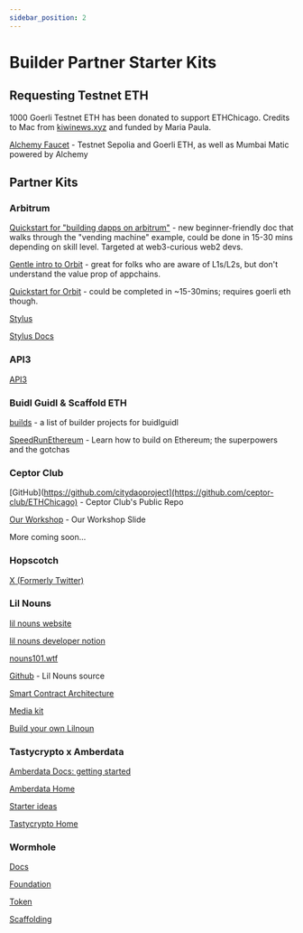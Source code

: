 ```yaml
---
sidebar_position: 2
---
```


# Builder Partner Starter Kits

## Requesting Testnet ETH

1000 Goerli Testnet ETH has been donated to support ETHChicago. Credits to Mac from [kiwinews.xyz](https://www.kiwinews.xyz/) and funded by Maria Paula.


[Alchemy Faucet](https://sepoliafaucet.com/)​ - Testnet Sepolia and Goerli ETH, as well as Mumbai Matic powered by Alchemy

## Partner Kits

### Arbitrum

[Quickstart for "building dapps on arbitrum"](https://developer.arbitrum.io/for-devs/quickstart-solidity-hardhat) - new beginner-friendly doc that walks through the "vending machine" example, could be done in 15-30 mins depending on skill level. Targeted at web3-curious web2 devs. 

[Gentle intro to Orbit](https://developer.arbitrum.io/launch-orbit-chain/orbit-gentle-introduction) - great for folks who are aware of L1s/L2s, but don't understand the value prop of appchains.

[Quickstart for Orbit](https://developer.arbitrum.io/launch-orbit-chain/orbit-quickstart) - could be completed in ~15-30mins; requires goerli eth though.


[Stylus](https://arbitrum.io/stylus)

[Stylus Docs](https://docs.arbitrum.io/stylus/stylus-gentle-introduction)

### API3

[API3](https://api3.org/)


### Buidl Guidl & Scaffold ETH

[builds](https://app.buidlguidl.com/builds) - a list of builder projects for buidlguidl

[SpeedRunEthereum](https://speedrunethereum.com/)​ - Learn how to build on Ethereum; the superpowers and the gotchas


### Ceptor Club

[GitHub](https://github.com/citydaoproject](https://github.com/ceptor-club/ETHChicago) - Ceptor Club's Public Repo

[Our Workshop](https://docs.google.com/presentation/d/1mtMkzCalnyWta4Izh20Yp2v47xfSvoBWPo4u8vMTgqk/edit?usp=sharing) - Our Workshop Slide

More coming soon...


### Hopscotch

[X (Formerly Twitter)](https://twitter.com/HopscotchTeam)


### Lil Nouns

[lil nouns website](https://lilnouns.wtf/)

[lil nouns developer notion](https://lilnouns.notion.site/Build-on-Lil-Nouns-898f4dca1db64e20b1d4d66432bbe7d9)

[nouns101.wtf](https://www.nouns101.wtf/)

[Github](https://github.com/lilnounsDAO/) - Lil Nouns source

[Smart Contract Architecture](https://lilnouns.notion.site/Lil-Nouns-Smart-contract-architecture-a4cadc430d97409e99d17ce09720e4d0)

[Media kit](https://www.onboarding.wtf/liln.html)

[Build your own Lilnoun](https://byn.wtf)


### Tastycrypto x Amberdata

[Amberdata Docs: getting started](https://docs.amberdata.io/reference/reference-getting-started#reference-getting-started)

[Amberdata Home](https://www.amberdata.io/)

[Starter ideas](https://github.com/amberdata/jupyter-notebook)

[Tastycrypto Home](https://www.tastycrypto.com/)

### Wormhole

[Docs](https://docs.wormhole.com/wormhole/)

[Foundation](https://github.com/wormhole-foundation/hello-wormhole)

[Token](https://github.com/wormhole-foundation/hello-token)

[Scaffolding](https://github.com/wormhole-foundation/wormhole-scaffolding)

